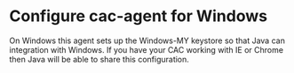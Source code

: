 Configure cac-agent for Windows
================

On Windows this agent sets up the Windows-MY keystore so that Java can
integration with Windows. If you have your CAC working with IE or Chrome then
Java will be able to share this configuration.
